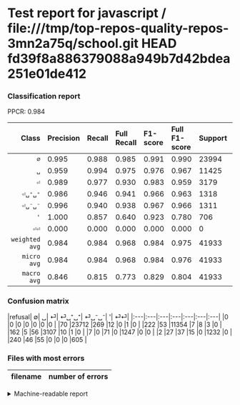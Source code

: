 # Test report for javascript / file:///tmp/top-repos-quality-repos-3mn2a75q/school.git HEAD fd39f8a886379088a949b7d42bdea251e01de412

### Classification report

PPCR: 0.984

| Class | Precision | Recall | Full Recall | F1-score | Full F1-score | Support | Full Support | PPCR |
|------:|:----------|:-------|:------------|:---------|:---------|:--------|:-------------|:-----|
| `∅` | 0.995| 0.988| 0.985| 0.991| 0.990| 23994| 24064| 0.997 |
| `␣` | 0.959| 0.994| 0.975| 0.976| 0.967| 11425| 11647| 0.981 |
| `⏎` | 0.989| 0.977| 0.930| 0.983| 0.959| 3179| 3341| 0.952 |
| `⏎␣⁺␣⁺` | 0.986| 0.946| 0.941| 0.966| 0.963| 1318| 1325| 0.995 |
| `⏎␣⁻␣⁻` | 0.996| 0.940| 0.938| 0.967| 0.966| 1311| 1313| 0.998 |
| `'` | 1.000| 0.857| 0.640| 0.923| 0.780| 706| 946| 0.746 |
| `⏎⏎` | 0.000| 0.000| 0.000| 0.000| 0.000| 0| 0| 0.000 |
| `weighted avg` | 0.984| 0.984| 0.968| 0.984| 0.975| 41933| 42636| 0.984 |
| `micro avg` | 0.984| 0.984| 0.968| 0.984| 0.976| 41933| 42636| 0.984 |
| `macro avg` | 0.846| 0.815| 0.773| 0.829| 0.804| 41933| 42636| 0.984 |

### Confusion matrix

|refusal|  ∅| ␣| ⏎| ⏎␣⁺␣⁺| ⏎␣⁻␣⁻| '| ⏎⏎| 
|:---|:---|:---|:---|:---|:---|:---|
|0 |0 |0 |0 |0 |0 |0 |
|70 |23712 |269 |12 |0 |1 |0 |
|222 |53 |11354 |7 |8 |3 |0 |
|162 |5 |56 |3107 |10 |1 |0 |
|7 |0 |71 |0 |1247 |0 |0 |
|2 |27 |37 |15 |0 |1232 |0 |
|240 |46 |55 |0 |0 |0 |605 |

### Files with most errors

| filename | number of errors|
|:----:|:-----|

<details>
    <summary>Machine-readable report</summary>
```json
{
  "cl_report": {"\u0027": {"f1-score": 0.9229595728451564, "precision": 1.0, "recall": 0.8569405099150141, "support": 706}, "macro avg": {"f1-score": 0.8294436286900402, "precision": 0.8463143721998455, "recall": 0.8145993792526679, "support": 41933}, "micro avg": {"f1-score": 0.9838790451434432, "precision": 0.9838790451434432, "recall": 0.9838790451434432, "support": 41933}, "weighted avg": {"f1-score": 0.9838317172323667, "precision": 0.984234136097195, "recall": 0.9838790451434432, "support": 41933}, "\u2205": {"f1-score": 0.9913665154587454, "precision": 0.9945057249507193, "recall": 0.9882470617654414, "support": 23994}, "\u23ce": {"f1-score": 0.9832278481012658, "precision": 0.9891754218401783, "recall": 0.9773513683548286, "support": 3179}, "\u23ce\u23ce": {"f1-score": 0.0, "precision": 0.0, "recall": 0.0, "support": 0}, "\u23ce\u2423\u207a\u2423\u207a": {"f1-score": 0.9655439411536972, "precision": 0.9857707509881423, "recall": 0.9461305007587253, "support": 1318}, "\u23ce\u2423\u207b\u2423\u207b": {"f1-score": 0.9670329670329669, "precision": 0.9959579628132579, "recall": 0.9397406559877955, "support": 1311}, "\u2423": {"f1-score": 0.9759745562384493, "precision": 0.9587907448066205, "recall": 0.9937855579868708, "support": 11425}},
  "cl_report_full": {"\u0027": {"f1-score": 0.7801418439716312, "precision": 1.0, "recall": 0.6395348837209303, "support": 946}, "macro avg": {"f1-score": 0.8035248303947203, "precision": 0.8463143721998455, "recall": 0.7727361302769561, "support": 42636}, "micro avg": {"f1-score": 0.9757003157185259, "precision": 0.9838790451434432, "recall": 0.9676564405666573, "support": 42636}, "weighted avg": {"f1-score": 0.9749182355786403, "precision": 0.9842268436198975, "recall": 0.9676564405666573, "support": 42636}, "\u2205": {"f1-score": 0.9899179660592397, "precision": 0.9945057249507193, "recall": 0.9853723404255319, "support": 24064}, "\u23ce": {"f1-score": 0.9586547361925332, "precision": 0.9891754218401783, "recall": 0.9299610894941635, "support": 3341}, "\u23ce\u23ce": {"f1-score": 0.0, "precision": 0.0, "recall": 0.0, "support": 0}, "\u23ce\u2423\u207a\u2423\u207a": {"f1-score": 0.9629343629343629, "precision": 0.9857707509881423, "recall": 0.9411320754716981, "support": 1325}, "\u23ce\u2423\u207b\u2423\u207b": {"f1-score": 0.9662745098039217, "precision": 0.9959579628132579, "recall": 0.9383092155369384, "support": 1313}, "\u2423": {"f1-score": 0.9667503938013539, "precision": 0.9587907448066205, "recall": 0.9748433072894308, "support": 11647}},
  "ppcr": 0.9835115864527629
}
```
</details>
